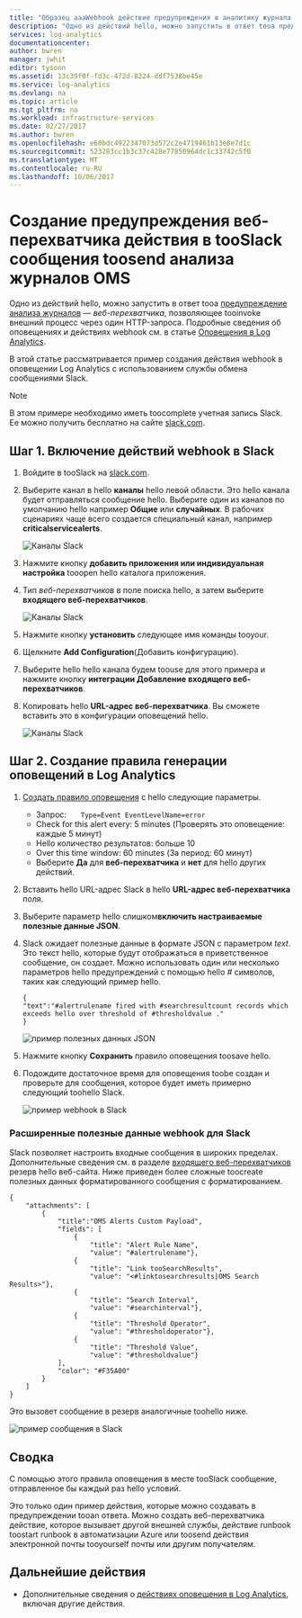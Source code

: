 ```yaml
---
title: "Образец aaaWebhook действие предупреждения в аналитику журнала OMS | Документы Microsoft"
description: "Одно из действий hello, можно запустить в ответ tooa предупреждение анализа журналов — * веб-перехватчика *, позволяющий tooinvoke внешний процесс через один HTTP-запроса. В этой статье рассматривается пример создания действия webhook в оповещении Log Analytics с использованием Slack."
services: log-analytics
documentationcenter: 
author: bwren
manager: jwhit
editor: tysonn
ms.assetid: 13c39f0f-fd3c-472d-8324-ddf7538be45e
ms.service: log-analytics
ms.devlang: na
ms.topic: article
ms.tgt_pltfrm: na
ms.workload: infrastructure-services
ms.date: 02/27/2017
ms.author: bwren
ms.openlocfilehash: e60bdc4922347073d572c2e4719461b13e8e7d1c
ms.sourcegitcommit: 523283cc1b3c37c428e77850964dc1c33742c5f0
ms.translationtype: MT
ms.contentlocale: ru-RU
ms.lasthandoff: 10/06/2017
---
```

# <a name="create-an-alert-webhook-action-in-oms-log-analytics-toosend-message-tooslack"></a>Создание предупреждения веб-перехватчика действия в tooSlack сообщения toosend анализа журналов OMS
Одно из действий hello, можно запустить в ответ tooa [предупреждение анализа журналов](log-analytics-alerts.md) — *веб-перехватчика*, позволяющее tooinvoke внешний процесс через один HTTP-запроса.  Подробные сведения об оповещениях и действиях webhook см. в статье [Оповещения в Log Analytics](log-analytics-alerts.md).

В этой статье рассматривается пример создания действия webhook в оповещении Log Analytics с использованием службы обмена сообщениями Slack.

> [!NOTE]
> В этом примере необходимо иметь toocomplete учетная запись Slack.  Ее можно получить бесплатно на сайте [slack.com](http://slack.com).
> 
> 

## <a name="step-1---enable-webhooks-in-slack"></a>Шаг 1. Включение действий webhook в Slack
1. Войдите в tooSlack на [slack.com](http://slack.com).
2. Выберите канал в hello **каналы** hello левой области.  Это hello канала будет отправляться сообщение hello.  Выберите один из каналов по умолчанию hello например **Общие** или **случайных**.  В рабочих сценариях чаще всего создается специальный канал, например **criticalservicealerts**. <br>
   
   ![Каналы Slack](media/log-analytics-alerts-webhooks/oms-webhooks01.png)
3. Нажмите кнопку **добавить приложения или индивидуальная настройка** tooopen hello каталога приложения.
4. Тип *веб-перехватчиков* в поле поиска hello, а затем выберите **входящего веб-перехватчиков**. <br>
   
   ![Каналы Slack](media/log-analytics-alerts-webhooks/oms-webhooks02.png)
5. Нажмите кнопку **установить** следующее имя команды tooyour.
6. Щелкните **Add Configuration**(Добавить конфигурацию).
7. Выберите hello hello канала будем toouse для этого примера и нажмите кнопку **интеграции Добавление входящего веб-перехватчиков**.  
8. Копировать hello **URL-адрес веб-перехватчика**.  Вы сможете вставить это в конфигурации оповещений hello. <br>
   
    ![Каналы Slack](media/log-analytics-alerts-webhooks/oms-webhooks05.png)

## <a name="step-2---create-alert-rule-in-log-analytics"></a>Шаг 2. Создание правила генерации оповещений в Log Analytics
1. [Создать правило оповещения](log-analytics-alerts.md) с hello следующие параметры.
   * Запрос: ```    Type=Event EventLevelName=error ```
   * Check for this alert every: 5 minutes (Проверять это оповещение: каждые 5 минут)
   * Hello количество результатов: больше 10
   * Over this time window: 60 minutes (За период: 60 минут)
   * Выберите **Да** для **веб-перехватчика** и **нет** для hello других действий.
2. Вставить hello URL-адрес Slack в hello **URL-адрес веб-перехватчика** поля.
3. Выберите параметр hello слишком**включить настраиваемые полезные данные JSON**.
4. Slack ожидает полезные данные в формате JSON с параметром *text*.  Это текст hello, которые будут отображаться в приветственное сообщение, он создает.  Можно использовать один или несколько параметров hello предупреждений с помощью hello  *#*  символов, таких как следующий пример hello.
   
    ```
    {
    "text":"#alertrulename fired with #searchresultcount records which exceeds hello over threshold of #thresholdvalue ."
    }
    ```
   
    ![пример полезных данных JSON](media/log-analytics-alerts-webhooks/oms-webhooks07.png)
5. Нажмите кнопку **Сохранить** правило оповещения toosave hello.
6. Подождите достаточное время для оповещения toobe создан и проверьте для сообщения, которое будет иметь примерно следующий toohello Slack.
   
   ![пример webhook в Slack](media/log-analytics-alerts-webhooks/oms-webhooks08.png)

### <a name="advanced-webhook-payload-for-slack"></a>Расширенные полезные данные webhook для Slack
Slack позволяет настроить входные сообщения в широких пределах. Дополнительные сведения см. в разделе [входящего веб-перехватчиков](https://api.slack.com/incoming-webhooks) резерв hello веб-сайта. Ниже приведен более сложные toocreate полезных данных форматированного сообщения с форматированием.

    {
        "attachments": [
            {
                "title":"OMS Alerts Custom Payload",
                "fields": [
                    {
                        "title": "Alert Rule Name",
                        "value": "#alertrulename"},
                    {
                        "title": "Link tooSearchResults",
                        "value": "<#linktosearchresults|OMS Search Results>"},
                    {
                        "title": "Search Interval",
                        "value": "#searchinterval"},
                    {
                        "title": "Threshold Operator",
                        "value": "#thresholdoperator"},
                    {
                        "title": "Threshold Value",
                        "value": "#thresholdvalue"}
                ],
                "color": "#F35A00"
            }
        ]
    }


Это вызовет сообщение в резерв аналогичные toohello ниже.

![пример сообщения в Slack](media/log-analytics-alerts-webhooks/oms-webhooks09.png)

## <a name="summary"></a>Сводка
С помощью этого правила оповещения в месте tooSlack сообщение, отправленное бы каждый раз hello условий.  

Это только один пример действия, которые можно создавать в предупреждении tooan ответа.  Можно создать веб-перехватчика действие, которое вызывает другой внешней службы, действие runbook toostart runbook в автоматизации Azure или toosend действия электронной почты tooyourself почты или другим получателям.   

## <a name="next-steps"></a>Дальнейшие действия
* Дополнительные сведения о [действиях оповещения в Log Analytics](log-analytics-alerts-actions.md), включая другие действия.


